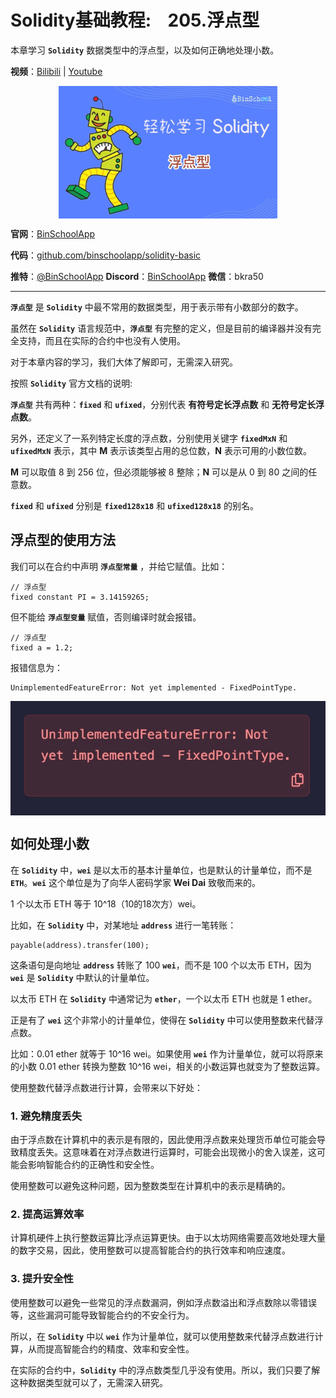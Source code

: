 # Solidity基础教程:&nbsp;&nbsp;&nbsp;&nbsp;205.浮点型 

本章学习 **`Solidity`** 数据类型中的浮点型，以及如何正确地处理小数。

**视频**：[Bilibili](https://#)  |  [Youtube](https://www.youtube.com/@BinSchoolApp)
<p align="center"><img src="./img/solidity-basic-v10.png" align="middle" /></p>

**官网**：[BinSchoolApp](https://binschool.app)

**代码**：[github.com/binschoolapp/solidity-basic](https://github.com/binschoolapp/solidity-basic)

**推特**：[@BinSchoolApp](https://twitter.com/BinSchoolApp)    **Discord**：[BinSchoolApp](https://discord.gg/PB2YEvggWq)   **微信**：bkra50 

-----
**`浮点型`** 是 **`Solidity`** 中最不常用的数据类型，用于表示带有小数部分的数字。 

虽然在 **`Solidity`** 语言规范中，**`浮点型`** 有完整的定义，但是目前的编译器并没有完全支持，而且在实际的合约中也没有人使用。

对于本章内容的学习，我们大体了解即可，无需深入研究。

按照 **`Solidity`** 官方文档的说明:

**`浮点型`** 共有两种：**`fixed`** 和 **`ufixed`**，分别代表 **有符号定长浮点数** 和 **无符号定长浮点数**。

另外，还定义了一系列特定长度的浮点数，分别使用关键字 **`fixedMxN`** 和 **`ufixedMxN`** 表示，其中 **M** 表示该类型占用的总位数，**N** 表示可用的小数位数。

**M** 可以取值 8 到 256 位，但必须能够被 8 整除；**N** 可以是从 0 到 80 之间的任意数。

**`fixed`** 和 **`ufixed`** 分别是 **`fixed128x18`** 和 **`ufixed128x18`** 的别名。

## 浮点型的使用方法
我们可以在合约中声明 **`浮点型常量`** ，并给它赋值。比如：

```solidity
// 浮点型
fixed constant PI = 3.14159265;
```

但不能给 **`浮点型变量`** 赋值，否则编译时就会报错。

```solidity
// 浮点型
fixed a = 1.2;
```

报错信息为：

```solidity
UnimplementedFeatureError: Not yet implemented - FixedPointType.
```

<p align="center"><img src="./img/valuetype-float-error.png" align="middle"/></p>

## 如何处理小数

在 **`Solidity`** 中，**`wei`** 是以太币的基本计量单位，也是默认的计量单位，而不是 **`ETH`**。**`wei`** 这个单位是为了向华人密码学家 **Wei Dai** 致敬而来的。

1 个以太币 ETH 等于 10^18（10的18次方）wei。

比如，在 **`Solidity`** 中，对某地址 **`address`** 进行一笔转账：

```solidity
payable(address).transfer(100);
```

这条语句是向地址 **`address`** 转账了 100 **`wei`**，而不是 100 个以太币 ETH，因为 **`wei`** 是 **`Solidity`** 中默认的计量单位。

以太币 ETH 在 **`Solidity`** 中通常记为 **`ether`**，一个以太币 ETH 也就是 1 ether。

正是有了 **`wei`** 这个非常小的计量单位，使得在 **`Solidity`** 中可以使用整数来代替浮点数。

比如：0.01 ether 就等于 10^16 wei。如果使用 **`wei`** 作为计量单位，就可以将原来的小数 0.01 ether 转换为整数 10^16 wei，相关的小数运算也就变为了整数运算。

使用整数代替浮点数进行计算，会带来以下好处：

### 1. 避免精度丢失
由于浮点数在计算机中的表示是有限的，因此使用浮点数来处理货币单位可能会导致精度丢失。这意味着在对浮点数进行运算时，可能会出现微小的舍入误差，这可能会影响智能合约的正确性和安全性。

使用整数可以避免这种问题，因为整数类型在计算机中的表示是精确的。

### 2. 提高运算效率
计算机硬件上执行整数运算比浮点运算更快。由于以太坊网络需要高效地处理大量的数字交易，因此，使用整数可以提高智能合约的执行效率和响应速度。

### 3. 提升安全性
使用整数可以避免一些常见的浮点数漏洞，例如浮点数溢出和浮点数除以零错误等，这些漏洞可能导致智能合约的不安全行为。

所以，在 **`Solidity`** 中以 **`wei`** 作为计量单位，就可以使用整数来代替浮点数进行计算，从而提高智能合约的精度、效率和安全性。

在实际的合约中，**`Solidity`** 中的浮点数类型几乎没有使用。所以，我们只要了解这种数据类型就可以了，无需深入研究。
